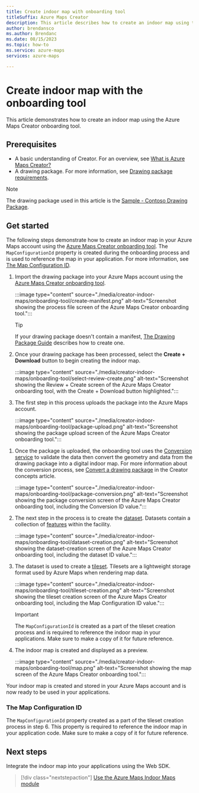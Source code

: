 ```yaml
---
title: Create indoor map with onboarding tool
titleSuffix: Azure Maps Creator
description: This article describes how to create an indoor map using the onboarding tool
author: brendansco
ms.author: Brendanc
ms.date: 08/15/2023
ms.topic: how-to
ms.service: azure-maps
services: azure-maps

---
```


# Create indoor map with the onboarding tool

This article demonstrates how to create an indoor map using the Azure Maps Creator onboarding tool.

## Prerequisites

- A basic understanding of Creator. For an overview, see [What is Azure Maps Creator?]
- A drawing package. For more information, see [Drawing package requirements].

> [!NOTE]
> The drawing package used in this article is the [Sample - Contoso Drawing Package].

## Get started

The following steps demonstrate how to create an indoor map in your Azure Maps account using the [Azure Maps Creator onboarding tool]. The `MapConfigurationId` property is created during the onboarding process and is used to reference the map in your application. For more information, see [The Map Configuration ID].

1. Import the drawing package into your Azure Maps account using the [Azure Maps Creator onboarding tool].

    :::image type="content" source="./media/creator-indoor-maps/onboarding-tool/create-manifest.png" alt-text="Screenshot showing the process file screen of the Azure Maps Creator onboarding tool.":::

    > [!TIP]
    > If your drawing package doesn't contain a manifest, [The Drawing Package Guide] describes how to create one.

1. Once your drawing package has been processed, select the **Create + Download** button to begin creating the indoor map.

    :::image type="content" source="./media/creator-indoor-maps/onboarding-tool/select-review-create.png" alt-text="Screenshot showing the Review + Create screen of the Azure Maps Creator onboarding tool, with the Create + Download button highlighted.":::

1. The first step in this process uploads the package into the Azure Maps account.

    :::image type="content" source="./media/creator-indoor-maps/onboarding-tool/package-upload.png" alt-text="Screenshot showing the package upload screen of the Azure Maps Creator onboarding tool.":::

<!--------------------------------------------------------
    > [!NOTE]
    > If the manifest included in the drawing package is incomplete or contains errors, the onboarding tool will not go directly to the **Review + Create** tab, but instead goes to the tab where you are best able to address the issue.
-------------------------------------------------------->

1. Once the package is uploaded, the onboarding tool uses the [Conversion service] to validate the data then convert the geometry and data from the drawing package into a digital indoor map. For more information about the conversion process, see [Convert a drawing package] in the Creator concepts article.

    :::image type="content" source="./media/creator-indoor-maps/onboarding-tool/package-conversion.png" alt-text="Screenshot showing the package conversion screen of the Azure Maps Creator onboarding tool, including the Conversion ID value.":::

1. The next step in the process is to create the [dataset]. Datasets contain a collection of [features] within the facility.

    :::image type="content" source="./media/creator-indoor-maps/onboarding-tool/dataset-creation.png" alt-text="Screenshot showing the dataset-creation screen of the Azure Maps Creator onboarding tool, including the dataset ID value.":::

1. The dataset is used to create a [tileset]. Tilesets are a lightweight storage format used by Azure Maps when rendering map data.

    :::image type="content" source="./media/creator-indoor-maps/onboarding-tool/tileset-creation.png" alt-text="Screenshot showing the tileset creation screen of the Azure Maps Creator onboarding tool, including the Map Configuration ID value.":::

    > [!IMPORTANT]
    > The `MapConfigurationId` is created as a part of the tileset creation process and is required to reference the indoor map in your applications. Make sure to make a copy of it for future reference.

1. The indoor map is created and displayed as a preview.

     :::image type="content" source="./media/creator-indoor-maps/onboarding-tool/map.png" alt-text="Screenshot showing the map screen of the Azure Maps Creator onboarding tool.":::

Your indoor map is created and stored in your Azure Maps account and is now ready to be used in your applications.

### The Map Configuration ID

 The `MapConfigurationId` property created as a part of the tileset creation process in step 6. This property is required to reference the indoor map in your application code. Make sure to make a copy of it for future reference.

## Next steps

Integrate the indoor map into your applications using the Web SDK.

> [!div class="nextstepaction"]
> [Use the Azure Maps Indoor Maps module]

[Azure Maps Creator onboarding tool]: https://azure.github.io/azure-maps-creator-onboarding-tool
[Conversion service]: /rest/api/maps/v2/conversion
[Convert a drawing package]: creator-indoor-maps.md#convert-a-drawing-package
[dataset]: creator-indoor-maps.md#datasets
[Drawing package requirements]: drawing-requirements.md?pivots=drawing-package-v2
[features]: glossary.md#feature
[Sample - Contoso Drawing Package]: https://github.com/Azure-Samples/am-creator-indoor-data-examples/blob/master/Drawing%20Package%202.0/Sample%20-%20Contoso%20Drawing%20Package.zip
[The Drawing Package Guide]: drawing-package-guide.md?pivots=drawing-package-v2#the-azure-maps-creator-onboarding-tool
[The Map Configuration ID]: #the-map-configuration-id
[tileset]: creator-indoor-maps.md#tilesets
[Use the Azure Maps Indoor Maps module]: how-to-use-indoor-module.md
[What is Azure Maps Creator?]: about-creator.md
